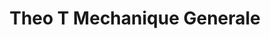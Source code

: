 ---
title: "Theo T Mechanique Generale"
url: /gatineau/theo-t-mechanique-generale/
shop: car repair
---
